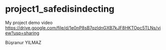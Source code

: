 # project1_safedisindecting

My project demo video
https://drive.google.com/file/d/1e0nP8sB7qzldnGXB7kJF8HKTOpc5TLNs/view?usp=sharing

Büşranur YILMAZ
